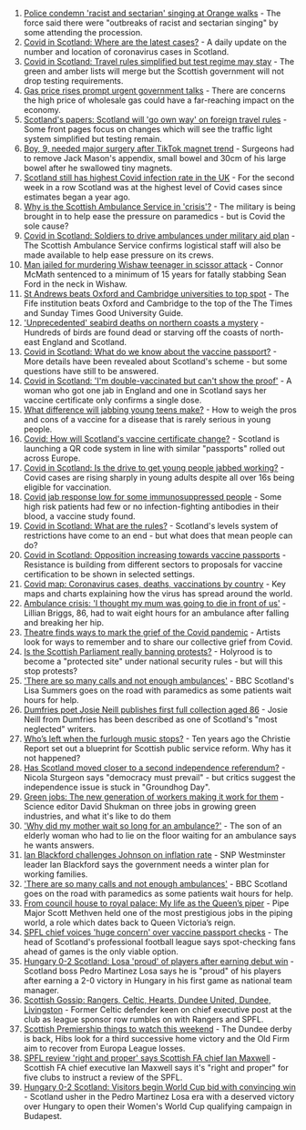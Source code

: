 1. [Police condemn 'racist and sectarian' singing at Orange walks](https://www.bbc.co.uk/news/uk-scotland-glasgow-west-58608676?at_medium=RSS&at_campaign=KARANGA) - The force said there were "outbreaks of racist and sectarian singing" by some attending the procession.
2. [Covid in Scotland: Where are the latest cases?](https://www.bbc.co.uk/news/uk-scotland-53511877?at_medium=RSS&at_campaign=KARANGA) - A daily update on the number and location of coronavirus cases in Scotland.
3. [Covid in Scotland: Travel rules simplified but test regime may stay](https://www.bbc.co.uk/news/uk-scotland-58604154?at_medium=RSS&at_campaign=KARANGA) - The green and amber lists will merge but the Scottish government will not drop testing requirements.
4. [Gas price rises prompt urgent government talks](https://www.bbc.co.uk/news/uk-58605735?at_medium=RSS&at_campaign=KARANGA) - There are concerns the high price of wholesale gas could have a far-reaching impact on the economy.
5. [Scotland's papers: Scotland will 'go own way' on foreign travel rules](https://www.bbc.co.uk/news/uk-scotland-58605371?at_medium=RSS&at_campaign=KARANGA) - Some front pages focus on changes which will see the traffic light system simplified but testing remain.
6. [Boy, 9, needed major surgery after TikTok magnet trend](https://www.bbc.co.uk/news/uk-scotland-tayside-central-58565720?at_medium=RSS&at_campaign=KARANGA) - Surgeons had to remove Jack Mason's appendix, small bowel and 30cm of his large bowel after he swallowed tiny magnets.
7. [Scotland still has highest Covid infection rate in the UK](https://www.bbc.co.uk/news/uk-scotland-58595865?at_medium=RSS&at_campaign=KARANGA) - For the second week in a row Scotland was at the highest level of Covid cases since estimates began a year ago.
8. [Why is the Scottish Ambulance Service in 'crisis'?](https://www.bbc.co.uk/news/uk-scotland-58588112?at_medium=RSS&at_campaign=KARANGA) - The military is being brought in to help ease the pressure on paramedics - but is Covid the sole cause?
9. [Covid in Scotland: Soldiers to drive ambulances under military aid plan](https://www.bbc.co.uk/news/uk-scotland-58594420?at_medium=RSS&at_campaign=KARANGA) - The Scottish Ambulance Service confirms logistical staff will also be made available to help ease pressure on its crews.
10. [Man jailed for murdering Wishaw teenager in scissor attack](https://www.bbc.co.uk/news/uk-scotland-glasgow-west-58597517?at_medium=RSS&at_campaign=KARANGA) - Connor McMath sentenced to a minimum of 15 years for fatally stabbing Sean Ford in the neck in Wishaw.
11. [St Andrews beats Oxford and Cambridge universities to top spot](https://www.bbc.co.uk/news/uk-scotland-edinburgh-east-fife-58596714?at_medium=RSS&at_campaign=KARANGA) - The Fife institution beats Oxford and Cambridge to the top of the The Times and Sunday Times Good University Guide.
12. ['Unprecedented' seabird deaths on northern coasts a mystery](https://www.bbc.co.uk/news/uk-england-tyne-58601859?at_medium=RSS&at_campaign=KARANGA) - Hundreds of birds are found dead or starving off the coasts of north-east England and Scotland.
13. [Covid in Scotland: What do we know about the vaccine passport?](https://www.bbc.co.uk/news/uk-scotland-58422607?at_medium=RSS&at_campaign=KARANGA) - More details have been revealed about Scotland's scheme - but some questions have still to be answered.
14. [Covid in Scotland: 'I'm double-vaccinated but can't show the proof'](https://www.bbc.co.uk/news/uk-scotland-58475922?at_medium=RSS&at_campaign=KARANGA) - A woman who got one jab in England and one in Scotland says her vaccine certificate only confirms a single dose.
15. [What difference will jabbing young teens make?](https://www.bbc.co.uk/news/health-58423152?at_medium=RSS&at_campaign=KARANGA) - How to weigh the pros and cons of a vaccine for a disease that is rarely serious in young people.
16. [Covid: How will Scotland's vaccine certificate change?](https://www.bbc.co.uk/news/uk-scotland-57519070?at_medium=RSS&at_campaign=KARANGA) - Scotland is launching a QR code system in line with similar "passports" rolled out across Europe.
17. [Covid in Scotland: Is the drive to get young people jabbed working?](https://www.bbc.co.uk/news/uk-scotland-58342389?at_medium=RSS&at_campaign=KARANGA) - Covid cases are rising sharply in young adults despite all over 16s being eligible for vaccination.
18. [Covid jab response low for some immunosuppressed people](https://www.bbc.co.uk/news/health-58317261?at_medium=RSS&at_campaign=KARANGA) - Some high risk patients had few or no infection-fighting antibodies in their blood, a vaccine study found.
19. [Covid in Scotland: What are the rules?](https://www.bbc.co.uk/news/uk-scotland-53166816?at_medium=RSS&at_campaign=KARANGA) - Scotland's levels system of restrictions have come to an end - but what does that mean people can do?
20. [Covid in Scotland: Opposition increasing towards vaccine passports](https://www.bbc.co.uk/news/uk-scotland-scotland-politics-58453551?at_medium=RSS&at_campaign=KARANGA) - Resistance is building from different sectors to proposals for vaccine certification to be shown in selected settings.
21. [Covid map: Coronavirus cases, deaths, vaccinations by country](https://www.bbc.co.uk/news/world-51235105?at_medium=RSS&at_campaign=KARANGA) - Key maps and charts explaining how the virus has spread around the world.
22. [Ambulance crisis: 'I thought my mum was going to die in front of us'](https://www.bbc.co.uk/news/uk-scotland-edinburgh-east-fife-58585395?at_medium=RSS&at_campaign=KARANGA) - Lillian Briggs, 86, had to wait eight hours for an ambulance after falling and breaking her hip.
23. [Theatre finds ways to mark the grief of the Covid pandemic](https://www.bbc.co.uk/news/uk-scotland-58595864?at_medium=RSS&at_campaign=KARANGA) - Artists look for ways to remember and to share our collective grief from Covid.
24. [Is the Scottish Parliament really banning protests?](https://www.bbc.co.uk/news/uk-scotland-scotland-politics-58570525?at_medium=RSS&at_campaign=KARANGA) - Holyrood is to become a "protected site" under national security rules - but will this stop protests?
25. ['There are so many calls and not enough ambulances'](https://www.bbc.co.uk/news/uk-scotland-58547288?at_medium=RSS&at_campaign=KARANGA) - BBC Scotland's Lisa Summers goes on the road with paramedics as some patients wait hours for help.
26. [Dumfries poet Josie Neill publishes first full collection aged 86](https://www.bbc.co.uk/news/uk-scotland-south-scotland-58570423?at_medium=RSS&at_campaign=KARANGA) - Josie Neill from Dumfries has been described as one of Scotland's "most neglected" writers.
27. [Who’s left when the furlough music stops?](https://www.bbc.co.uk/news/uk-scotland-58566334?at_medium=RSS&at_campaign=KARANGA) - Ten years ago the Christie Report set out a blueprint for Scottish public service reform. Why has it not happened?
28. [Has Scotland moved closer to a second independence referendum?](https://www.bbc.co.uk/news/uk-scotland-scotland-politics-58543558?at_medium=RSS&at_campaign=KARANGA) - Nicola Sturgeon says "democracy must prevail" - but critics suggest the independence issue is stuck in "Groundhog Day".
29. [Green jobs: The new generation of workers making it work for them](https://www.bbc.co.uk/news/science-environment-58549135?at_medium=RSS&at_campaign=KARANGA) - Science editor David Shukman on three jobs in growing green industries, and what it's like to do them
30. ['Why did my mother wait so long for an ambulance?'](https://www.bbc.co.uk/news/uk-scotland-58591075?at_medium=RSS&at_campaign=KARANGA) - The son of an elderly woman who had to lie on the floor waiting for an ambulance says he wants answers.
31. [Ian Blackford challenges Johnson on inflation rate](https://www.bbc.co.uk/news/uk-politics-58570946?at_medium=RSS&at_campaign=KARANGA) - SNP Westminster leader Ian Blackford says the government needs a winter plan for working families.
32. ['There are so many calls and not enough ambulances'](https://www.bbc.co.uk/news/uk-scotland-58573795?at_medium=RSS&at_campaign=KARANGA) - BBC Scotland goes on the road with paramedics as some patients wait hours for help.
33. [From council house to royal palace: My life as the Queen’s piper](https://www.bbc.co.uk/news/uk-scotland-58476253?at_medium=RSS&at_campaign=KARANGA) - Pipe Major Scott Methven held one of the most prestigious jobs in the piping world, a role which dates back to Queen Victoria’s reign.
34. [SPFL chief voices 'huge concern' over vaccine passport checks](https://www.bbc.co.uk/news/uk-scotland-58537877?at_medium=RSS&at_campaign=KARANGA) - The head of Scotland's professional football league says spot-checking fans ahead of games is the only viable option.
35. [Hungary 0-2 Scotland: Losa 'proud' of players after earning debut win](https://www.bbc.co.uk/sport/football/58605191?at_medium=RSS&at_campaign=KARANGA) - Scotland boss Pedro Martinez Losa says he is "proud" of his players after earning a 2-0 victory in Hungary in his first game as national team manager.
36. [Scottish Gossip: Rangers, Celtic, Hearts, Dundee United, Dundee, Livingston](https://www.bbc.co.uk/sport/football/58607833?at_medium=RSS&at_campaign=KARANGA) - Former Celtic defender keen on chief executive post at the club as league sponsor row rumbles on with Rangers and SPFL.
37. [Scottish Premiership things to watch this weekend](https://www.bbc.co.uk/sport/football/58560915?at_medium=RSS&at_campaign=KARANGA) - The Dundee derby is back, Hibs look for a third successive home victory and the Old Firm aim to recover from Europa League losses.
38. [SPFL review 'right and proper' says Scottish FA chief Ian Maxwell](https://www.bbc.co.uk/sport/football/58608783?at_medium=RSS&at_campaign=KARANGA) - Scottish FA chief executive Ian Maxwell says it's "right and proper" for five clubs to instruct a review of the SPFL.
39. [Hungary 0-2 Scotland: Visitors begin World Cup bid with convincing win](https://www.bbc.co.uk/sport/football/58537381?at_medium=RSS&at_campaign=KARANGA) - Scotland usher in the Pedro Martinez Losa era with a deserved victory over Hungary to open their Women's World Cup qualifying campaign in Budapest.
